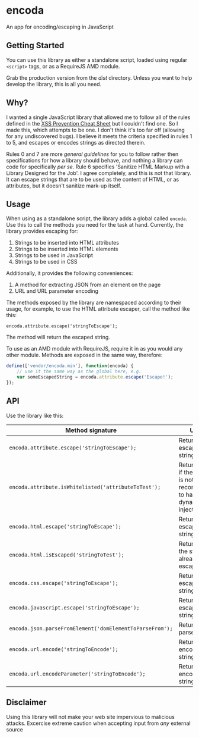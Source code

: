 # encoda

An app for encoding/escaping in JavaScript

## Getting Started

You can use this library as either a standalone script, loaded using regular `<script>` tags, or as a RequireJS AMD module.

Grab the production version from the _dist_ directory. Unless you want to help develop the library, this is all you need.

## Why?

I wanted a single JavaScript library that allowed me to follow all of the rules defined in the [XSS Prevention Cheat Sheet](https://www.owasp.org/index.php/XSS_(Cross_Site_Scripting)_Prevention_Cheat_Sheet) but I couldn't find one. So I made this, which attempts to be one. I don't think it's too far off (allowing for any undiscovered bugs). I believe it meets the criteria specified in rules 1 to 5, and escapes or encodes strings as directed therein.

Rules 0 and 7 are more _general guidelines_ for you to follow rather then specifications for how a library should behave, and nothing a library can code for specifically _per se_. Rule 6 specifies 'Sanitize HTML Markup with a Library Designed for the Job'. I agree completely, and this is not that library. It can escape strings that are to be used as the content of HTML, or as attributes, but it doesn't sanitize mark-up itself.

## Usage

When using as a standalone script, the library adds a global called `encoda`. Use this to call the methods you need for the task at hand. Currently, the library provides escaping for:

1. Strings to be inserted into HTML attributes
1. Strings to be inserted into HTML elements
1. Strings to be used in JavaScript
1. Strings to be used in CSS

Additionally, it provides the following conveniences:

1. A method for extracting JSON from an element on the page
1. URL and URL parameter encoding

The methods exposed by the library are namespaced according to their usage, for example, to use the HTML attribute escaper, call the method like this:

`encoda.attribute.escape('stringToEscape');`

The method will return the escaped string.

To use as an AMD module with RequireJS, require it in as you would any other module. Methods are exposed in the same way, therefore:

```javascript
define(['vendor/encoda.min'], function(encoda) {
    // use it the same way as the global here, e.g.
    var someEscapedString = encoda.attribute.escape('Escape!');
});
```

## API

Use the library like this:

| Method signature | Usage |
|------------------|-------|
| `encoda.attribute.escape('stringToEscape');` | Returns the escaped string |
| `encoda.attribute.isWhitelisted('attributeToTest');` | Returns false if the attribute is not recommended to have dynamic text injected in |
| `encoda.html.escape('stringToEscape');` | Returns the escaped string |
| `encoda.html.isEscaped('stringToTest');` | Returns true is the string is already escaped |
| `encoda.css.escape('stringToEscape');` | Returns the escaped string |
| `encoda.javascript.escape('stringToEscape');` | Returns the escaped string |
| `encoda.json.parseFromElement('domElementToParseFrom');` | Returns the parsed string |
| `encoda.url.encode('stringToEncode');` | Returns the encoded string |
| `encoda.url.encodeParameter('stringToEncode');` | Returns the encoded string |

## Disclaimer

Using this library will not make your web site impervious to malicious attacks. Excercise extreme caution when accepting input from _any_ external source 
